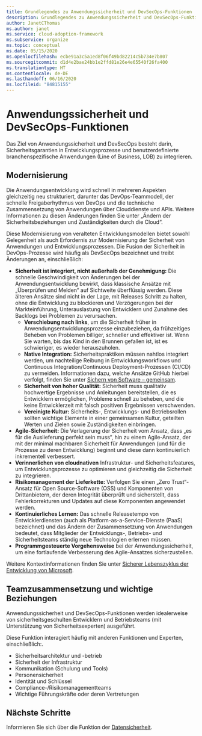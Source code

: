 ```yaml
---
title: Grundlegendes zu Anwendungssicherheit und DevSecOps-Funktionen
description: Grundlegendes zu Anwendungssicherheit und DevSecOps-Funktionen.
author: JanetCThomas
ms.author: janet
ms.service: cloud-adoption-framework
ms.subservice: organize
ms.topic: conceptual
ms.date: 05/15/2020
ms.openlocfilehash: ecbe91a3c5a1ed8f06f49bd82214c5b734e7b807
ms.sourcegitcommit: d1d4e2bae24bb1e2ffd81e26e4e65540f26fa400
ms.translationtype: HT
ms.contentlocale: de-DE
ms.lasthandoff: 06/16/2020
ms.locfileid: "84815155"
---
```

# <a name="application-security-and-devsecops-functions"></a>Anwendungssicherheit und DevSecOps-Funktionen

Das Ziel von Anwendungssicherheit und DevSecOps besteht darin, Sicherheitsgarantien in Entwicklungsprozesse und benutzerdefinierte branchenspezifische Anwendungen (Line of Business, LOB) zu integrieren.

## <a name="modernization"></a>Modernisierung

Die Anwendungsentwicklung wird schnell in mehreren Aspekten gleichzeitig neu strukturiert, darunter das DevOps-Teammodell, der schnelle Freigaberhythmus von DevOps und die technische Zusammensetzung von Anwendungen über Clouddienste und APIs. Weitere Informationen zu diesen Änderungen finden Sie unter „Ändern der Sicherheitsbeziehungen und Zuständigkeiten durch die Cloud“.

Diese Modernisierung von veralteten Entwicklungsmodellen bietet sowohl Gelegenheit als auch Erfordernis zur Modernisierung der Sicherheit von Anwendungen und Entwicklungsprozessen. Die Fusion der Sicherheit in DevOps-Prozesse wird häufig als DevSecOps bezeichnet und treibt Änderungen an, einschließlich:

<!-- TODO: Link needed below? -->
- **Sicherheit ist integriert, nicht außerhalb der Genehmigung:** Die schnelle Geschwindigkeit von Änderungen bei der Anwendungsentwicklung bewirkt, dass klassische Ansätze mit „Überprüfen und Melden“ auf Sichtweite überflüssig werden. Diese älteren Ansätze sind nicht in der Lage, mit Releases Schritt zu halten, ohne die Entwicklung zu blockieren und Verzögerungen bei der Markteinführung, Unterauslastung von Entwicklern und Zunahme des Backlogs bei Problemen zu verursachen.
  - **Verschiebung nach links**, um die Sicherheit früher in Anwendungsentwicklungsprozesse einzubeziehen, da frühzeitiges Beheben von Problemen billiger, schneller und effektiver ist. Wenn Sie warten, bis das Kind in den Brunnen gefallen ist, ist es schwieriger, es wieder herauszuholen.
  - **Native Integration:** Sicherheitspraktiken müssen nahtlos integriert werden, um nachteilige Reibung in Entwicklungsworkflows und Continuous Integration/Continuous Deployment-Prozessen (CI/CD) zu vermeiden. Informationen dazu, welche Ansätze GitHub hierbei verfolgt, finden Sie unter [Sichern von Software – gemeinsam](https://github.blog/2019-09-18-securing-software-together).
  - **Sicherheit von hoher Qualität:** Sicherheit muss qualitativ hochwertige Ergebnisse und Anleitungen bereitstellen, die es Entwicklern ermöglichen, Probleme schnell zu beheben, und die keine Entwicklerzeit mit falsch positiven Ergebnissen verschwenden.
  - **Vereinigte Kultur:** Sicherheits-, Entwicklungs- und Betriebsrollen sollten wichtige Elemente in einer gemeinsamen Kultur, geteilten Werten und Zielen sowie Zuständigkeiten einbringen.
- **Agile-Sicherheit:** Die Verlagerung der Sicherheit vom Ansatz, dass „es für die Auslieferung perfekt sein muss“, hin zu einem Agile-Ansatz, der mit der minimal machbaren Sicherheit für Anwendungen (und für die Prozesse zu deren Entwicklung) beginnt und diese dann kontinuierlich inkrementell verbessert.
- **Verinnerlichen von cloudnativen** Infrastruktur- und Sicherheitsfeatures, um Entwicklungsprozesse zu optimieren und gleichzeitig die Sicherheit zu integrieren.
- **Risikomanagement der Lieferkette:** Verfolgen Sie einen „Zero Trust“-Ansatz für Open Source-Software (OSS) und Komponenten von Drittanbietern, der deren Integrität überprüft und sicherstellt, dass Fehlerkorrekturen und Updates auf diese Komponenten angewendet werden.
- **Kontinuierliches Lernen:** Das schnelle Releasetempo von Entwicklerdiensten (auch als Platform-as-a-Service-Dienste (PaaS) bezeichnet) und das Ändern der Zusammensetzung von Anwendungen bedeutet, dass Mitglieder der Entwicklungs-, Betriebs- und Sicherheitsteams ständig neue Technologien erlernen müssen.
- **Programmgesteuerte Vorgehensweise** bei der Anwendungssicherheit, um eine fortlaufende Verbesserung des Agile-Ansatzes sicherzustellen.

Weitere Kontextinformationen finden Sie unter [Sicherer Lebenszyklus der Entwicklung von Microsoft](https://www.microsoft.com/sdl).

## <a name="team-composition-and-key-relationships"></a>Teamzusammensetzung und wichtige Beziehungen

Anwendungssicherheit und DevSecOps-Funktionen werden idealerweise von sicherheitsgeschulten Entwicklern und Betriebsteams (mit Unterstützung von Sicherheitsexperten) ausgeführt.

Diese Funktion interagiert häufig mit anderen Funktionen und Experten, einschließlich:.

- Sicherheitsarchitektur und -betrieb
- Sicherheit der Infrastruktur
- Kommunikation (Schulung und Tools)
- Personensicherheit
- Identität und Schlüssel
- Compliance-/Risikomanagementteams
- Wichtige Führungskräfte oder deren Vertretungen

## <a name="next-steps"></a>Nächste Schritte

Informieren Sie sich über die Funktion der [Datensicherheit](./cloud-security-data-security.md).
